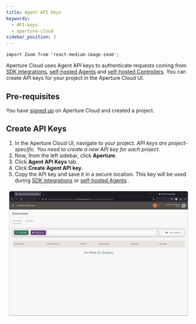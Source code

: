 ```yaml
---
title: Agent API Keys
keywords:
  - API-keys
  - aperture-cloud
sidebar_position: 2
---
```


```mdx-code-block
import Zoom from 'react-medium-image-zoom';
```

Aperture Cloud uses Agent API keys to authenticate requests coming from
[SDK integrations](/sdk/sdk.md), [self-hosted Agents][Agents] and [self-hosted
Controllers][Controllers]. You can create API keys for your project in the
Aperture Cloud UI.

## Pre-requisites

You have [signed up][sign-up] on Aperture Cloud and created a project.

## Create API Keys

1. In the Aperture Cloud UI, navigate to your project. _API keys are
   project-specific. You need to create a new API key for each project._
2. Now, from the left sidebar, click **Aperture**.
3. Click **Agent API Keys** tab.
4. Click **Create Agent API key**.
5. Copy the API key and save it in a secure location. This key will be used
   during [SDK integrations](/sdk/sdk.md) or [self-hosted Agents][Agents] .

![API Keys](./assets/api-keys.gif "Creating API Keys for sudhanshu-demo-docs project")

[sign-up]: /get-started/sign-up.md
[Agents]: /aperture-for-infra/agent/agent.md
[Controllers]: /aperture-for-infra/controller/controller.md
